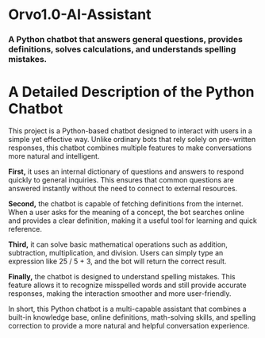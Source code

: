# Orvo1.0-AI-Assistant
### A Python chatbot that answers general questions, provides definitions, solves calculations, and understands spelling mistakes.

# A Detailed Description of the Python Chatbot

This project is a Python-based chatbot designed to interact with users in a simple yet effective way. Unlike ordinary bots that rely solely on pre-written responses, this chatbot combines multiple features to make conversations more natural and intelligent.

**First,** it uses an internal dictionary of questions and answers to respond quickly to general inquiries. This ensures that common questions are answered instantly without the need to connect to external resources.

**Second,** the chatbot is capable of fetching definitions from the internet. When a user asks for the meaning of a concept, the bot searches online and provides a clear definition, making it a useful tool for learning and quick reference.

**Third,** it can solve basic mathematical operations such as addition, subtraction, multiplication, and division. Users can simply type an expression like 25 / 5 + 3, and the bot will return the correct result.

**Finally,** the chatbot is designed to understand spelling mistakes. This feature allows it to recognize misspelled words and still provide accurate responses, making the interaction smoother and more user-friendly.

In short, this Python chatbot is a multi-capable assistant that combines a built-in knowledge base, online definitions, math-solving skills, and spelling correction to provide a more natural and helpful conversation experience.
